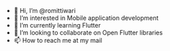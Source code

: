 - 👋 Hi, I’m @romittiwari
- 👀 I’m interested in Mobile application development 
- 🌱 I’m currently learning Flutter
- 💞️ I’m looking to collaborate on Open Flutter libraries
- 📫 How to reach me at my mail 

<!---
romittiwari/romittiwari is a ✨ special ✨ repository because its `README.md` (this file) appears on your GitHub profile.
You can click the Preview link to take a look at your changes.
--->
